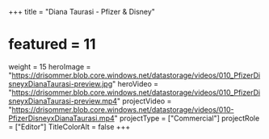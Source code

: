+++
title = "Diana Taurasi - Pfizer & Disney"
# featured = 11
weight = 15
heroImage = "https://drisommer.blob.core.windows.net/datastorage/videos/010_PfizerDisneyxDianaTaurasi-preview.jpg"
heroVideo = "https://drisommer.blob.core.windows.net/datastorage/videos/010_PfizerDisneyxDianaTaurasi-preview.mp4"
projectVideo = "https://drisommer.blob.core.windows.net/datastorage/videos/010-PfizerDisneyxDianaTaurasi.mp4"
projectType = ["Commercial"]
projectRole = ["Editor"]
TitleColorAlt = false
+++
